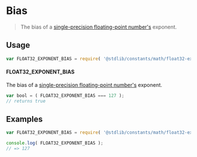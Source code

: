 # Bias

> The bias of a [single-precision floating-point number's][ieee754] exponent.

<section class="usage">

## Usage

```javascript
var FLOAT32_EXPONENT_BIAS = require( '@stdlib/constants/math/float32-exponent-bias' );
```

#### FLOAT32_EXPONENT_BIAS

The bias of a [single-precision floating-point number's][ieee754] exponent.

```javascript
var bool = ( FLOAT32_EXPONENT_BIAS === 127 );
// returns true
```

</section>

<!-- /.usage -->

<section class="examples">

## Examples

<!-- TODO: better example -->

```javascript
var FLOAT32_EXPONENT_BIAS = require( '@stdlib/constants/math/float32-exponent-bias' );

console.log( FLOAT32_EXPONENT_BIAS );
// => 127
```

</section>

<!-- /.examples -->

<section class="links">

[ieee754]: https://en.wikipedia.org/wiki/IEEE_754-1985

</section>

<!-- /.links -->
